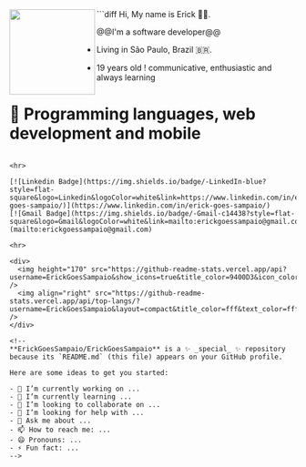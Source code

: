 <img align="left" height="150" src="https://media.giphy.com/media/vvcvtGPa4hSiN4TgeY/giphy.gif"/>
```diff
Hi, My name is Erick 👩‍💻.

@@I'm a software developer@@
+ Living in São Paulo, Brazil 🇧🇷.
- 19 years old
! communicative, enthusiastic and always learning

# 📖 Programming languages, web development and mobile

```

<hr>

[![Linkedin Badge](https://img.shields.io/badge/-LinkedIn-blue?style=flat-square&logo=Linkedin&logoColor=white&link=https://www.linkedin.com/in/erick-goes-sampaio/)](https://www.linkedin.com/in/erick-goes-sampaio/)
[![Gmail Badge](https://img.shields.io/badge/-Gmail-c14438?style=flat-square&logo=Gmail&logoColor=white&link=mailto:erickgoessampaio@gmail.com)](mailto:erickgoessampaio@gmail.com)

<hr>

<div>
  <img height="170" src="https://github-readme-stats.vercel.app/api?username=ErickGoesSampaio&show_icons=true&title_color=9400D3&icon_color=79ff97&text_color=9f9f9f&bg_color=151515" />
  <img align="right" src="https://github-readme-stats.vercel.app/api/top-langs/?username=ErickGoesSampaio&layout=compact&title_color=fff&text_color=fff&bg_color=151515" />
</div>

<!--
**ErickGoesSampaio/ErickGoesSampaio** is a ✨ _special_ ✨ repository because its `README.md` (this file) appears on your GitHub profile.

Here are some ideas to get you started:

- 🔭 I’m currently working on ...
- 🌱 I’m currently learning ...
- 👯 I’m looking to collaborate on ...
- 🤔 I’m looking for help with ...
- 💬 Ask me about ...
- 📫 How to reach me: ...
- 😄 Pronouns: ...
- ⚡ Fun fact: ...
-->

